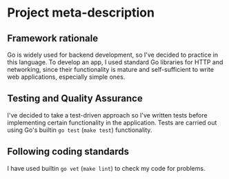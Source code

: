 # Project meta-description

## Framework rationale
Go is widely used for backend development, so I've decided to practice in this language.
To develop an app, I used standard Go libraries for HTTP and networking, since their functionality is mature and self-sufficient to write web applications, especially simple ones.

## Testing and Quality Assurance
I've decided to take a test-driven approach so I've written tests before implementing certain functionality in the application.
Tests are carried out using Go's builtin `go test` (`make test`) functionality.

## Following coding standards
I have used builtin `go vet` (`make lint`) to check my code for problems.